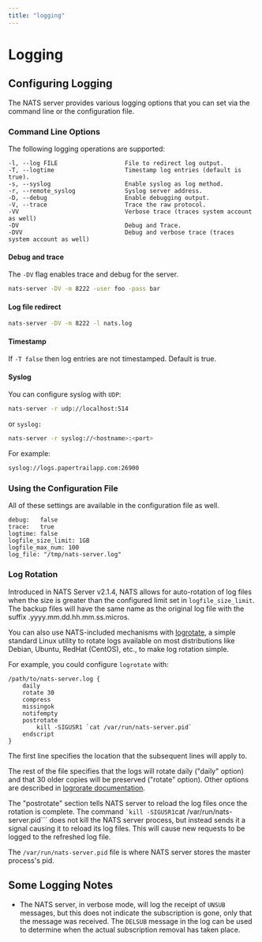 ```yaml
---
title: "logging"
---
```

# Logging

## Configuring Logging

The NATS server provides various logging options that you can set via the command line or the configuration file.

### Command Line Options

The following logging operations are supported:

```
-l, --log FILE                   File to redirect log output.
-T, --logtime                    Timestamp log entries (default is true).
-s, --syslog                     Enable syslog as log method.
-r, --remote_syslog              Syslog server address.
-D, --debug                      Enable debugging output.
-V, --trace                      Trace the raw protocol.
-VV                              Verbose trace (traces system account as well)
-DV                              Debug and Trace.
-DVV                             Debug and verbose trace (traces system account as well)
```

#### Debug and trace

The `-DV` flag enables trace and debug for the server.

```bash
nats-server -DV -m 8222 -user foo -pass bar
```

#### Log file redirect

```bash
nats-server -DV -m 8222 -l nats.log
```

#### Timestamp

If `-T false` then log entries are not timestamped. Default is true.

#### Syslog

You can configure syslog with `UDP`:

```bash
nats-server -r udp://localhost:514
```

or `syslog:`

```bash
nats-server -r syslog://<hostname>:<port>
```

For example:

```bash
syslog://logs.papertrailapp.com:26900
```

### Using the Configuration File

All of these settings are available in the configuration file as well.

```
debug:   false
trace:   true
logtime: false
logfile_size_limit: 1GB
logfile_max_num: 100
log_file: "/tmp/nats-server.log"
```

### Log Rotation

Introduced in NATS Server v2.1.4, NATS allows for auto-rotation of log files when the size is greater than the configured limit set in `logfile_size_limit`. The backup files will have the same name as the original log file with the suffix .yyyy.mm.dd.hh.mm.ss.micros.

You can also use NATS-included mechanisms with [logrotate](https://github.com/logrotate/logrotate), a simple standard Linux utility to rotate logs available on most distributions like Debian, Ubuntu, RedHat (CentOS), etc., to make log rotation simple.

For example, you could configure `logrotate` with:

```
/path/to/nats-server.log {
    daily
    rotate 30
    compress
    missingok
    notifempty
    postrotate
        kill -SIGUSR1 `cat /var/run/nats-server.pid`
    endscript
}
```

The first line specifies the location that the subsequent lines will apply to.

The rest of the file specifies that the logs will rotate daily ("daily" option) and that 30 older copies will be preserved ("rotate" option). Other options are described in [logrorate documentation](https://linux.die.net/man/8/logrotate).

The "postrotate" section tells NATS server to reload the log files once the rotation is complete. The command `` `kill -SIGUSR1 ``cat /var/run/nats-server.pid\`\`\` does not kill the NATS server process, but instead sends it a signal causing it to reload its log files. This will cause new requests to be logged to the refreshed log file.

The `/var/run/nats-server.pid` file is where NATS server stores the master process's pid.

## Some Logging Notes

* The NATS server, in verbose mode, will log the receipt of `UNSUB` messages, but this does not indicate the subscription is gone, only that the message was received. The `DELSUB` message in the log can be used to determine when the actual subscription removal has taken place.
